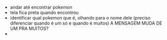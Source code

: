- andar até encontrar pokemon
- tela fica preta quando encontrou
- identificar qual pokemon que é, olhando para o nome dele (preciso diferenciar quando é um só e quando é muitos)
  A MENSAGEM MUDA DE UM PRA MUITOS?
-
